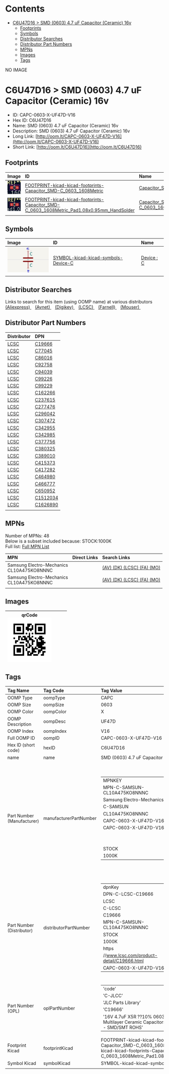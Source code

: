 



Contents
========

* [C6U47D16 > SMD (0603) 4.7 uF Capacitor (Ceramic) 16v](#c6u47d16--smd-0603-47-uf-capacitor-ceramic-16v)
	* [Footprints](#footprints)
	* [Symbols](#symbols)
	* [Distributor Searches](#distributor-searches)
	* [Distributor Part Numbers](#distributor-part-numbers)
	* [MPNs](#mpns)
	* [Images](#images)
	* [Tags](#tags)
  
NO IMAGE  
# C6U47D16 > SMD (0603) 4.7 uF Capacitor (Ceramic) 16v

- ID: CAPC-0603-X-UF47D-V16
- Hex ID: C6U47D16
- Name: SMD (0603) 4.7 uF Capacitor (Ceramic) 16v
- Description: SMD (0603) 4.7 uF Capacitor (Ceramic) 16v
- Long Link: [http://oom.lt/CAPC-0603-X-UF47D-V16](http://oom.lt/CAPC-0603-X-UF47D-V16)
- Short Link: [http://oom.lt/C6U47D16](http://oom.lt/C6U47D16)

## Footprints
  

|Image|ID|Name|
| :--- | :--- | :--- |
|[![](https://raw.githubusercontent.com/oomlout/oomlout_OOMP_eda_V2/main/FOOTPRINT/kicad/kicad-footprints/Capacitor_SMD/C_0603_1608Metric/image_140.png)](https://github.com/oomlout/oomlout_OOMP_eda_V2/tree/main/FOOTPRINT/kicad/kicad-footprints/Capacitor_SMD/C_0603_1608Metric/)|[FOOTPRINT-kicad-kicad-footprints-Capacitor_SMD-C_0603_1608Metric](https://github.com/oomlout/oomlout_OOMP_eda_V2/tree/main/FOOTPRINT/kicad/kicad-footprints/Capacitor_SMD/C_0603_1608Metric/)|[Capacitor_SMD : C_0603_1608Metric](https://github.com/oomlout/oomlout_OOMP_eda_V2/tree/main/FOOTPRINT/kicad/kicad-footprints/Capacitor_SMD/C_0603_1608Metric/)|
|[![](https://raw.githubusercontent.com/oomlout/oomlout_OOMP_eda_V2/main/FOOTPRINT/kicad/kicad-footprints/Capacitor_SMD/C_0603_1608Metric_Pad1.08x0.95mm_HandSolder/image_140.png)](https://github.com/oomlout/oomlout_OOMP_eda_V2/tree/main/FOOTPRINT/kicad/kicad-footprints/Capacitor_SMD/C_0603_1608Metric_Pad1.08x0.95mm_HandSolder/)|[FOOTPRINT-kicad-kicad-footprints-Capacitor_SMD-C_0603_1608Metric_Pad1.08x0.95mm_HandSolder](https://github.com/oomlout/oomlout_OOMP_eda_V2/tree/main/FOOTPRINT/kicad/kicad-footprints/Capacitor_SMD/C_0603_1608Metric_Pad1.08x0.95mm_HandSolder/)|[Capacitor_SMD : C_0603_1608Metric_Pad1.08x0.95mm_HandSolder](https://github.com/oomlout/oomlout_OOMP_eda_V2/tree/main/FOOTPRINT/kicad/kicad-footprints/Capacitor_SMD/C_0603_1608Metric_Pad1.08x0.95mm_HandSolder/)|
||||

## Symbols
  

|Image|ID|Name|
| :--- | :--- | :--- |
|[![](https://raw.githubusercontent.com/oomlout/oomlout_OOMP_eda_V2/main/SYMBOL/kicad/kicad-symbols/Device/C/image_140.png)](https://github.com/oomlout/oomlout_OOMP_eda_V2/tree/main/SYMBOL/kicad/kicad-symbols/Device/C/)|[SYMBOL-kicad-kicad-symbols-Device-C](https://github.com/oomlout/oomlout_OOMP_eda_V2/tree/main/SYMBOL/kicad/kicad-symbols/Device/C/)|[Device : C](https://github.com/oomlout/oomlout_OOMP_eda_V2/tree/main/SYMBOL/kicad/kicad-symbols/Device/C/)|
||||

## Distributor Searches
  
Links to search for this item (using OOMP name) at various distributors  
[(Aliexpress) ](https://www.aliexpress.com/wholesale?SearchText=1117SMD+0603+4.7+uF+Capacitor+Ceramic+16v)&nbsp;&nbsp;&nbsp;[(Avnet) ](https://www.avnet.com/shop/us/search/SMD+0603+4.7+uF+Capacitor+Ceramic+16v)&nbsp;&nbsp;&nbsp;[(Digikey) ](https://www.digikey.co.uk/en/products/result?s=SMD+0603+4.7+uF+Capacitor+Ceramic+16v)&nbsp;&nbsp;&nbsp;[(LCSC) ](https://www.lcsc.com/search?q=SMD+0603+4.7+uF+Capacitor+Ceramic+16v)&nbsp;&nbsp;&nbsp;[(Farnell) ](https://uk.farnell.com/search?st=SMD+0603+4.7+uF+Capacitor+Ceramic+16v)&nbsp;&nbsp;&nbsp;[(Mouser) ](https://www.mouser.com/c/?q=SMD+0603+4.7+uF+Capacitor+Ceramic+16v)&nbsp;&nbsp;&nbsp;
## Distributor Part Numbers
  

|Distributor|DPN|
| :--- | :--- |
|[LCSC](https://www.lcsc.com/product-detail/C19666.html)|[C19666](https://www.lcsc.com/product-detail/C19666.html)|
|[LCSC](https://www.lcsc.com/product-detail/C77045.html)|[C77045](https://www.lcsc.com/product-detail/C77045.html)|
|[LCSC](https://www.lcsc.com/product-detail/C86016.html)|[C86016](https://www.lcsc.com/product-detail/C86016.html)|
|[LCSC](https://www.lcsc.com/product-detail/C92758.html)|[C92758](https://www.lcsc.com/product-detail/C92758.html)|
|[LCSC](https://www.lcsc.com/product-detail/C94039.html)|[C94039](https://www.lcsc.com/product-detail/C94039.html)|
|[LCSC](https://www.lcsc.com/product-detail/C99226.html)|[C99226](https://www.lcsc.com/product-detail/C99226.html)|
|[LCSC](https://www.lcsc.com/product-detail/C99229.html)|[C99229](https://www.lcsc.com/product-detail/C99229.html)|
|[LCSC](https://www.lcsc.com/product-detail/C162266.html)|[C162266](https://www.lcsc.com/product-detail/C162266.html)|
|[LCSC](https://www.lcsc.com/product-detail/C237615.html)|[C237615](https://www.lcsc.com/product-detail/C237615.html)|
|[LCSC](https://www.lcsc.com/product-detail/C277476.html)|[C277476](https://www.lcsc.com/product-detail/C277476.html)|
|[LCSC](https://www.lcsc.com/product-detail/C296042.html)|[C296042](https://www.lcsc.com/product-detail/C296042.html)|
|[LCSC](https://www.lcsc.com/product-detail/C307472.html)|[C307472](https://www.lcsc.com/product-detail/C307472.html)|
|[LCSC](https://www.lcsc.com/product-detail/C342955.html)|[C342955](https://www.lcsc.com/product-detail/C342955.html)|
|[LCSC](https://www.lcsc.com/product-detail/C342985.html)|[C342985](https://www.lcsc.com/product-detail/C342985.html)|
|[LCSC](https://www.lcsc.com/product-detail/C377756.html)|[C377756](https://www.lcsc.com/product-detail/C377756.html)|
|[LCSC](https://www.lcsc.com/product-detail/C380325.html)|[C380325](https://www.lcsc.com/product-detail/C380325.html)|
|[LCSC](https://www.lcsc.com/product-detail/C389010.html)|[C389010](https://www.lcsc.com/product-detail/C389010.html)|
|[LCSC](https://www.lcsc.com/product-detail/C415373.html)|[C415373](https://www.lcsc.com/product-detail/C415373.html)|
|[LCSC](https://www.lcsc.com/product-detail/C417282.html)|[C417282](https://www.lcsc.com/product-detail/C417282.html)|
|[LCSC](https://www.lcsc.com/product-detail/C464980.html)|[C464980](https://www.lcsc.com/product-detail/C464980.html)|
|[LCSC](https://www.lcsc.com/product-detail/C466777.html)|[C466777](https://www.lcsc.com/product-detail/C466777.html)|
|[LCSC](https://www.lcsc.com/product-detail/C650952.html)|[C650952](https://www.lcsc.com/product-detail/C650952.html)|
|[LCSC](https://www.lcsc.com/product-detail/C1512034.html)|[C1512034](https://www.lcsc.com/product-detail/C1512034.html)|
|[LCSC](https://www.lcsc.com/product-detail/C1626890.html)|[C1626890](https://www.lcsc.com/product-detail/C1626890.html)|
|||

## MPNs
  
Number of MPNs: 48<br>Below is a subset included because: STOCK:1000K <br>Full list: [Full MPN List](MPNLIST.md)  

|MPN|Direct Links|Search Links|
| :--- | :--- | :--- |
|Samsung Electro-Mechanics<br>CL10A475KO8NNNC||[(AV) ](https://www.avnet.com/shop/us/search/CL10A475KO8NNNC)[(DK) ](https://www.digikey.co.uk/products/en?keywords=CL10A475KO8NNNC)[(LCSC) ](https://www.lcsc.com/search?q=CL10A475KO8NNNC)[(FA) ](https://uk.farnell.com/search?st=CL10A475KO8NNNC)[(MO) ](https://www.mouser.com/c/?q=CL10A475KO8NNNC)|
|Samsung Electro-Mechanics<br>CL10A475KO8NNNC||[(AV) ](https://www.avnet.com/shop/us/search/CL10A475KO8NNNC)[(DK) ](https://www.digikey.co.uk/products/en?keywords=CL10A475KO8NNNC)[(LCSC) ](https://www.lcsc.com/search?q=CL10A475KO8NNNC)[(FA) ](https://uk.farnell.com/search?st=CL10A475KO8NNNC)[(MO) ](https://www.mouser.com/c/?q=CL10A475KO8NNNC)|
||||

## Images
  

|qrCode<br>[![](https://raw.githubusercontent.com/oomlout/oomlout_OOMP_parts_V2/main/CAPC/0603/X/UF47D/V16/qrCode_140.png)](https://github.com/oomlout/oomlout_OOMP_parts_V2/tree/main/CAPC/0603/X/UF47D/V16/qrCode.png)||||
| :---: | :---: | :---: | :---: |

## Tags
  

|Tag Name|Tag Code|Tag Value|
| :--- | :--- | :--- |
|OOMP Type|oompType|CAPC|
|OOMP Size|oompSize|0603|
|OOMP Color|oompColor|X|
|OOMP Description|oompDesc|UF47D|
|OOMP Index|oompIndex|V16|
|Full OOMP ID|oompID|CAPC-0603-X-UF47D-V16|
|Hex ID (short code)|hexID|C6U47D16|
|name|name|SMD (0603) 4.7 uF Capacitor (Ceramic) 16v|
|Part Number (Manufacturer)|manufacturerPartNumber|<table><tr><td>MPNKEY</td></tr><tr><td> MPN-C-SAMSUN-CL10A475KO8NNNC</td><td> MANUFACTURER</td></tr><tr><td> Samsung Electro-Mechanics</td><td> MANUCODE</td></tr><tr><td> C-SAMSUN</td><td> MPN</td></tr><tr><td> CL10A475KO8NNNC</td><td> OOMPIDPARTIAL</td></tr><tr><td> CAPC-0603-X-UF47D-V16</td><td> OOMPID</td></tr><tr><td> CAPC-0603-X-UF47D-V16</td><td> LINK</td></tr><tr><td> </td><td> DESCRIPTION</td></tr><tr><td> </td><td> TAGS</td></tr><tr><td> STOCK</td></tr><tr><td>1000K</td></tr></table></td><td> <table><tr><td>MPNKEY</td></tr><tr><td> MPN-C-MURATA-GRM188R61C475KE11D</td><td> MANUFACTURER</td></tr><tr><td> Murata Electronics</td><td> MANUCODE</td></tr><tr><td> C-MURATA</td><td> MPN</td></tr><tr><td> GRM188R61C475KE11D</td><td> OOMPIDPARTIAL</td></tr><tr><td> CAPC-0603-X-UF47D-V16</td><td> OOMPID</td></tr><tr><td> CAPC-0603-X-UF47D-V16</td><td> LINK</td></tr><tr><td> </td><td> DESCRIPTION</td></tr><tr><td> </td><td> TAGS</td></tr><tr><td> STOCK</td></tr><tr><td>1K</td></tr></table></td><td> <table><tr><td>MPNKEY</td></tr><tr><td> MPN-C-MURATA-GRM188R61C475KAAJD</td><td> MANUFACTURER</td></tr><tr><td> Murata Electronics</td><td> MANUCODE</td></tr><tr><td> C-MURATA</td><td> MPN</td></tr><tr><td> GRM188R61C475KAAJD</td><td> OOMPIDPARTIAL</td></tr><tr><td> CAPC-0603-X-UF47D-V16</td><td> OOMPID</td></tr><tr><td> CAPC-0603-X-UF47D-V16</td><td> LINK</td></tr><tr><td> </td><td> DESCRIPTION</td></tr><tr><td> </td><td> TAGS</td></tr><tr><td> STOCK</td></tr><tr><td>1K</td></tr></table></td><td> <table><tr><td>MPNKEY</td></tr><tr><td> MPN-C-TAIYOY-EMK107ABJ475KA-T</td><td> MANUFACTURER</td></tr><tr><td> Taiyo Yuden</td><td> MANUCODE</td></tr><tr><td> C-TAIYOY</td><td> MPN</td></tr><tr><td> EMK107ABJ475KA-T</td><td> OOMPIDPARTIAL</td></tr><tr><td> CAPC-0603-X-UF47D-V16</td><td> OOMPID</td></tr><tr><td> CAPC-0603-X-UF47D-V16</td><td> LINK</td></tr><tr><td> </td><td> DESCRIPTION</td></tr><tr><td> </td><td> TAGS</td></tr><tr><td> STOCK</td></tr><tr><td>100K</td></tr></table></td><td> <table><tr><td>MPNKEY</td></tr><tr><td> MPN-C-FHGUAN-0603F475M160NT</td><td> MANUFACTURER</td></tr><tr><td> FH (Guangdong Fenghua Advanced Tech)</td><td> MANUCODE</td></tr><tr><td> C-FHGUAN</td><td> MPN</td></tr><tr><td> 0603F475M160NT</td><td> OOMPIDPARTIAL</td></tr><tr><td> CAPC-0603-X-UF47D-V16</td><td> OOMPID</td></tr><tr><td> CAPC-0603-X-UF47D-V16</td><td> LINK</td></tr><tr><td> </td><td> DESCRIPTION</td></tr><tr><td> </td><td> TAGS</td></tr><tr><td> </td></tr></table></td><td> <table><tr><td>MPNKEY</td></tr><tr><td> MPN-C-FHGUAN-0603B475K160NT</td><td> MANUFACTURER</td></tr><tr><td> FH (Guangdong Fenghua Advanced Tech)</td><td> MANUCODE</td></tr><tr><td> C-FHGUAN</td><td> MPN</td></tr><tr><td> 0603B475K160NT</td><td> OOMPIDPARTIAL</td></tr><tr><td> CAPC-0603-X-UF47D-V16</td><td> OOMPID</td></tr><tr><td> CAPC-0603-X-UF47D-V16</td><td> LINK</td></tr><tr><td> </td><td> DESCRIPTION</td></tr><tr><td> </td><td> TAGS</td></tr><tr><td> </td></tr></table></td><td> <table><tr><td>MPNKEY</td></tr><tr><td> MPN-C-FHGUAN-0603X475K160NT</td><td> MANUFACTURER</td></tr><tr><td> FH (Guangdong Fenghua Advanced Tech)</td><td> MANUCODE</td></tr><tr><td> C-FHGUAN</td><td> MPN</td></tr><tr><td> 0603X475K160NT</td><td> OOMPIDPARTIAL</td></tr><tr><td> CAPC-0603-X-UF47D-V16</td><td> OOMPID</td></tr><tr><td> CAPC-0603-X-UF47D-V16</td><td> LINK</td></tr><tr><td> </td><td> DESCRIPTION</td></tr><tr><td> </td><td> TAGS</td></tr><tr><td> STOCK</td></tr><tr><td>10K</td></tr></table></td><td> <table><tr><td>MPNKEY</td></tr><tr><td> MPN-C-MURATA-GRM188B31C475KAAJD</td><td> MANUFACTURER</td></tr><tr><td> Murata Electronics</td><td> MANUCODE</td></tr><tr><td> C-MURATA</td><td> MPN</td></tr><tr><td> GRM188B31C475KAAJD</td><td> OOMPIDPARTIAL</td></tr><tr><td> CAPC-0603-X-UF47D-V16</td><td> OOMPID</td></tr><tr><td> CAPC-0603-X-UF47D-V16</td><td> LINK</td></tr><tr><td> </td><td> DESCRIPTION</td></tr><tr><td> </td><td> TAGS</td></tr><tr><td> </td></tr></table></td><td> <table><tr><td>MPNKEY</td></tr><tr><td> MPN-C-MURATA-GRM188C71C475KE21D</td><td> MANUFACTURER</td></tr><tr><td> Murata Electronics</td><td> MANUCODE</td></tr><tr><td> C-MURATA</td><td> MPN</td></tr><tr><td> GRM188C71C475KE21D</td><td> OOMPIDPARTIAL</td></tr><tr><td> CAPC-0603-X-UF47D-V16</td><td> OOMPID</td></tr><tr><td> CAPC-0603-X-UF47D-V16</td><td> LINK</td></tr><tr><td> </td><td> DESCRIPTION</td></tr><tr><td> </td><td> TAGS</td></tr><tr><td> STOCK</td></tr><tr><td>1K</td></tr></table></td><td> <table><tr><td>MPNKEY</td></tr><tr><td> MPN-C-YAGEO-CC0603KRX5R7BB475</td><td> MANUFACTURER</td></tr><tr><td> YAGEO</td><td> MANUCODE</td></tr><tr><td> C-YAGEO</td><td> MPN</td></tr><tr><td> CC0603KRX5R7BB475</td><td> OOMPIDPARTIAL</td></tr><tr><td> CAPC-0603-X-UF47D-V16</td><td> OOMPID</td></tr><tr><td> CAPC-0603-X-UF47D-V16</td><td> LINK</td></tr><tr><td> </td><td> DESCRIPTION</td></tr><tr><td> </td><td> TAGS</td></tr><tr><td> STOCK</td></tr><tr><td>10K</td></tr></table></td><td> <table><tr><td>MPNKEY</td></tr><tr><td> MPN-C-WALSIN-0603X475K160CT</td><td> MANUFACTURER</td></tr><tr><td> Walsin Tech Corp</td><td> MANUCODE</td></tr><tr><td> C-WALSIN</td><td> MPN</td></tr><tr><td> 0603X475K160CT</td><td> OOMPIDPARTIAL</td></tr><tr><td> CAPC-0603-X-UF47D-V16</td><td> OOMPID</td></tr><tr><td> CAPC-0603-X-UF47D-V16</td><td> LINK</td></tr><tr><td> </td><td> DESCRIPTION</td></tr><tr><td> </td><td> TAGS</td></tr><tr><td> STOCK</td></tr><tr><td>1K</td></tr></table></td><td> <table><tr><td>MPNKEY</td></tr><tr><td> MPN-C-SAMSUN-CL10A475MO8NNNC</td><td> MANUFACTURER</td></tr><tr><td> Samsung Electro-Mechanics</td><td> MANUCODE</td></tr><tr><td> C-SAMSUN</td><td> MPN</td></tr><tr><td> CL10A475MO8NNNC</td><td> OOMPIDPARTIAL</td></tr><tr><td> CAPC-0603-X-UF47D-V16</td><td> OOMPID</td></tr><tr><td> CAPC-0603-X-UF47D-V16</td><td> LINK</td></tr><tr><td> </td><td> DESCRIPTION</td></tr><tr><td> </td><td> TAGS</td></tr><tr><td> </td></tr></table></td><td> <table><tr><td>MPNKEY</td></tr><tr><td> MPN-C-TDK-C1608X6S1C475KT000E</td><td> MANUFACTURER</td></tr><tr><td> TDK</td><td> MANUCODE</td></tr><tr><td> C-TDK</td><td> MPN</td></tr><tr><td> C1608X6S1C475KT000E</td><td> OOMPIDPARTIAL</td></tr><tr><td> CAPC-0603-X-UF47D-V16</td><td> OOMPID</td></tr><tr><td> CAPC-0603-X-UF47D-V16</td><td> LINK</td></tr><tr><td> </td><td> DESCRIPTION</td></tr><tr><td> </td><td> TAGS</td></tr><tr><td> STOCK</td></tr><tr><td>1K</td></tr></table></td><td> <table><tr><td>MPNKEY</td></tr><tr><td> MPN-C-TDK-C1608X5R1C475KTK00E</td><td> MANUFACTURER</td></tr><tr><td> TDK</td><td> MANUCODE</td></tr><tr><td> C-TDK</td><td> MPN</td></tr><tr><td> C1608X5R1C475KTK00E</td><td> OOMPIDPARTIAL</td></tr><tr><td> CAPC-0603-X-UF47D-V16</td><td> OOMPID</td></tr><tr><td> CAPC-0603-X-UF47D-V16</td><td> LINK</td></tr><tr><td> </td><td> DESCRIPTION</td></tr><tr><td> </td><td> TAGS</td></tr><tr><td> </td></tr></table></td><td> <table><tr><td>MPNKEY</td></tr><tr><td> MPN-C-SAMSUN-CL10A475KO8NQNC</td><td> MANUFACTURER</td></tr><tr><td> Samsung Electro-Mechanics</td><td> MANUCODE</td></tr><tr><td> C-SAMSUN</td><td> MPN</td></tr><tr><td> CL10A475KO8NQNC</td><td> OOMPIDPARTIAL</td></tr><tr><td> CAPC-0603-X-UF47D-V16</td><td> OOMPID</td></tr><tr><td> CAPC-0603-X-UF47D-V16</td><td> LINK</td></tr><tr><td> </td><td> DESCRIPTION</td></tr><tr><td> </td><td> TAGS</td></tr><tr><td> STOCK</td></tr><tr><td>1K</td></tr></table></td><td> <table><tr><td>MPNKEY</td></tr><tr><td> MPN-C-CCTC-TCC0603X5R475K160CT</td><td> MANUFACTURER</td></tr><tr><td> CCTC</td><td> MANUCODE</td></tr><tr><td> C-CCTC</td><td> MPN</td></tr><tr><td> TCC0603X5R475K160CT</td><td> OOMPIDPARTIAL</td></tr><tr><td> CAPC-0603-X-UF47D-V16</td><td> OOMPID</td></tr><tr><td> CAPC-0603-X-UF47D-V16</td><td> LINK</td></tr><tr><td> </td><td> DESCRIPTION</td></tr><tr><td> </td><td> TAGS</td></tr><tr><td> STOCK</td></tr><tr><td>10K</td></tr></table></td><td> <table><tr><td>MPNKEY</td></tr><tr><td> MPN-C-MURATA-GRM188Z71C475KE21D</td><td> MANUFACTURER</td></tr><tr><td> Murata Electronics</td><td> MANUCODE</td></tr><tr><td> C-MURATA</td><td> MPN</td></tr><tr><td> GRM188Z71C475KE21D</td><td> OOMPIDPARTIAL</td></tr><tr><td> CAPC-0603-X-UF47D-V16</td><td> OOMPID</td></tr><tr><td> CAPC-0603-X-UF47D-V16</td><td> LINK</td></tr><tr><td> </td><td> DESCRIPTION</td></tr><tr><td> </td><td> TAGS</td></tr><tr><td> STOCK</td></tr><tr><td>1K</td></tr></table></td><td> <table><tr><td>MPNKEY</td></tr><tr><td> MPN-C-MURATA-GRM188R61C475ME11D</td><td> MANUFACTURER</td></tr><tr><td> Murata Electronics</td><td> MANUCODE</td></tr><tr><td> C-MURATA</td><td> MPN</td></tr><tr><td> GRM188R61C475ME11D</td><td> OOMPIDPARTIAL</td></tr><tr><td> CAPC-0603-X-UF47D-V16</td><td> OOMPID</td></tr><tr><td> CAPC-0603-X-UF47D-V16</td><td> LINK</td></tr><tr><td> </td><td> DESCRIPTION</td></tr><tr><td> </td><td> TAGS</td></tr><tr><td> </td></tr></table></td><td> <table><tr><td>MPNKEY</td></tr><tr><td> MPN-C-FHGUAN-0603X475M160NT</td><td> MANUFACTURER</td></tr><tr><td> FH (Guangdong Fenghua Advanced Tech)</td><td> MANUCODE</td></tr><tr><td> C-FHGUAN</td><td> MPN</td></tr><tr><td> 0603X475M160NT</td><td> OOMPIDPARTIAL</td></tr><tr><td> CAPC-0603-X-UF47D-V16</td><td> OOMPID</td></tr><tr><td> CAPC-0603-X-UF47D-V16</td><td> LINK</td></tr><tr><td> </td><td> DESCRIPTION</td></tr><tr><td> </td><td> TAGS</td></tr><tr><td> STOCK</td></tr><tr><td>1K</td></tr></table></td><td> <table><tr><td>MPNKEY</td></tr><tr><td> MPN-C-MURATA-GRM188C81C475KE11D</td><td> MANUFACTURER</td></tr><tr><td> Murata Electronics</td><td> MANUCODE</td></tr><tr><td> C-MURATA</td><td> MPN</td></tr><tr><td> GRM188C81C475KE11D</td><td> OOMPIDPARTIAL</td></tr><tr><td> CAPC-0603-X-UF47D-V16</td><td> OOMPID</td></tr><tr><td> CAPC-0603-X-UF47D-V16</td><td> LINK</td></tr><tr><td> </td><td> DESCRIPTION</td></tr><tr><td> </td><td> TAGS</td></tr><tr><td> STOCK</td></tr><tr><td>1K</td></tr></table></td><td> <table><tr><td>MPNKEY</td></tr><tr><td> MPN-C-SANYEA-C0603X5R475K160NT</td><td> MANUFACTURER</td></tr><tr><td> SANYEAR</td><td> MANUCODE</td></tr><tr><td> C-SANYEA</td><td> MPN</td></tr><tr><td> C0603X5R475K160NT</td><td> OOMPIDPARTIAL</td></tr><tr><td> CAPC-0603-X-UF47D-V16</td><td> OOMPID</td></tr><tr><td> CAPC-0603-X-UF47D-V16</td><td> LINK</td></tr><tr><td> </td><td> DESCRIPTION</td></tr><tr><td> </td><td> TAGS</td></tr><tr><td> </td></tr></table></td><td> <table><tr><td>MPNKEY</td></tr><tr><td> MPN-C-TAIYOY-EMK107BBJ475KAHT</td><td> MANUFACTURER</td></tr><tr><td> Taiyo Yuden</td><td> MANUCODE</td></tr><tr><td> C-TAIYOY</td><td> MPN</td></tr><tr><td> EMK107BBJ475KAHT</td><td> OOMPIDPARTIAL</td></tr><tr><td> CAPC-0603-X-UF47D-V16</td><td> OOMPID</td></tr><tr><td> CAPC-0603-X-UF47D-V16</td><td> LINK</td></tr><tr><td> </td><td> DESCRIPTION</td></tr><tr><td> </td><td> TAGS</td></tr><tr><td> </td></tr></table></td><td> <table><tr><td>MPNKEY</td></tr><tr><td> MPN-C-KYOCER-0603YD475KAT2A</td><td> MANUFACTURER</td></tr><tr><td> Kyocera AVX</td><td> MANUCODE</td></tr><tr><td> C-KYOCER</td><td> MPN</td></tr><tr><td> 0603YD475KAT2A</td><td> OOMPIDPARTIAL</td></tr><tr><td> CAPC-0603-X-UF47D-V16</td><td> OOMPID</td></tr><tr><td> CAPC-0603-X-UF47D-V16</td><td> LINK</td></tr><tr><td> </td><td> DESCRIPTION</td></tr><tr><td> </td><td> TAGS</td></tr><tr><td> </td></tr></table></td><td> <table><tr><td>MPNKEY</td></tr><tr><td> MPN-C-MURATA-GRM188R61C475KAAJJ</td><td> MANUFACTURER</td></tr><tr><td> Murata Electronics</td><td> MANUCODE</td></tr><tr><td> C-MURATA</td><td> MPN</td></tr><tr><td> GRM188R61C475KAAJJ</td><td> OOMPIDPARTIAL</td></tr><tr><td> CAPC-0603-X-UF47D-V16</td><td> OOMPID</td></tr><tr><td> CAPC-0603-X-UF47D-V16</td><td> LINK</td></tr><tr><td> </td><td> DESCRIPTION</td></tr><tr><td> </td><td> TAGS</td></tr><tr><td> </td></tr></table></td><td> <table><tr><td>MPNKEY</td></tr><tr><td> MPN-C-SAMSUN-CL10A475KO8NNNC</td><td> MANUFACTURER</td></tr><tr><td> Samsung Electro-Mechanics</td><td> MANUCODE</td></tr><tr><td> C-SAMSUN</td><td> MPN</td></tr><tr><td> CL10A475KO8NNNC</td><td> OOMPIDPARTIAL</td></tr><tr><td> CAPC-0603-X-UF47D-V16</td><td> OOMPID</td></tr><tr><td> CAPC-0603-X-UF47D-V16</td><td> LINK</td></tr><tr><td> </td><td> DESCRIPTION</td></tr><tr><td> </td><td> TAGS</td></tr><tr><td> STOCK</td></tr><tr><td>1000K</td></tr></table></td><td> <table><tr><td>MPNKEY</td></tr><tr><td> MPN-C-MURATA-GRM188R61C475KE11D</td><td> MANUFACTURER</td></tr><tr><td> Murata Electronics</td><td> MANUCODE</td></tr><tr><td> C-MURATA</td><td> MPN</td></tr><tr><td> GRM188R61C475KE11D</td><td> OOMPIDPARTIAL</td></tr><tr><td> CAPC-0603-X-UF47D-V16</td><td> OOMPID</td></tr><tr><td> CAPC-0603-X-UF47D-V16</td><td> LINK</td></tr><tr><td> </td><td> DESCRIPTION</td></tr><tr><td> </td><td> TAGS</td></tr><tr><td> STOCK</td></tr><tr><td>1K</td></tr></table></td><td> <table><tr><td>MPNKEY</td></tr><tr><td> MPN-C-MURATA-GRM188R61C475KAAJD</td><td> MANUFACTURER</td></tr><tr><td> Murata Electronics</td><td> MANUCODE</td></tr><tr><td> C-MURATA</td><td> MPN</td></tr><tr><td> GRM188R61C475KAAJD</td><td> OOMPIDPARTIAL</td></tr><tr><td> CAPC-0603-X-UF47D-V16</td><td> OOMPID</td></tr><tr><td> CAPC-0603-X-UF47D-V16</td><td> LINK</td></tr><tr><td> </td><td> DESCRIPTION</td></tr><tr><td> </td><td> TAGS</td></tr><tr><td> STOCK</td></tr><tr><td>1K</td></tr></table></td><td> <table><tr><td>MPNKEY</td></tr><tr><td> MPN-C-TAIYOY-EMK107ABJ475KA-T</td><td> MANUFACTURER</td></tr><tr><td> Taiyo Yuden</td><td> MANUCODE</td></tr><tr><td> C-TAIYOY</td><td> MPN</td></tr><tr><td> EMK107ABJ475KA-T</td><td> OOMPIDPARTIAL</td></tr><tr><td> CAPC-0603-X-UF47D-V16</td><td> OOMPID</td></tr><tr><td> CAPC-0603-X-UF47D-V16</td><td> LINK</td></tr><tr><td> </td><td> DESCRIPTION</td></tr><tr><td> </td><td> TAGS</td></tr><tr><td> STOCK</td></tr><tr><td>100K</td></tr></table></td><td> <table><tr><td>MPNKEY</td></tr><tr><td> MPN-C-FHGUAN-0603F475M160NT</td><td> MANUFACTURER</td></tr><tr><td> FH (Guangdong Fenghua Advanced Tech)</td><td> MANUCODE</td></tr><tr><td> C-FHGUAN</td><td> MPN</td></tr><tr><td> 0603F475M160NT</td><td> OOMPIDPARTIAL</td></tr><tr><td> CAPC-0603-X-UF47D-V16</td><td> OOMPID</td></tr><tr><td> CAPC-0603-X-UF47D-V16</td><td> LINK</td></tr><tr><td> </td><td> DESCRIPTION</td></tr><tr><td> </td><td> TAGS</td></tr><tr><td> </td></tr></table></td><td> <table><tr><td>MPNKEY</td></tr><tr><td> MPN-C-FHGUAN-0603B475K160NT</td><td> MANUFACTURER</td></tr><tr><td> FH (Guangdong Fenghua Advanced Tech)</td><td> MANUCODE</td></tr><tr><td> C-FHGUAN</td><td> MPN</td></tr><tr><td> 0603B475K160NT</td><td> OOMPIDPARTIAL</td></tr><tr><td> CAPC-0603-X-UF47D-V16</td><td> OOMPID</td></tr><tr><td> CAPC-0603-X-UF47D-V16</td><td> LINK</td></tr><tr><td> </td><td> DESCRIPTION</td></tr><tr><td> </td><td> TAGS</td></tr><tr><td> </td></tr></table></td><td> <table><tr><td>MPNKEY</td></tr><tr><td> MPN-C-FHGUAN-0603X475K160NT</td><td> MANUFACTURER</td></tr><tr><td> FH (Guangdong Fenghua Advanced Tech)</td><td> MANUCODE</td></tr><tr><td> C-FHGUAN</td><td> MPN</td></tr><tr><td> 0603X475K160NT</td><td> OOMPIDPARTIAL</td></tr><tr><td> CAPC-0603-X-UF47D-V16</td><td> OOMPID</td></tr><tr><td> CAPC-0603-X-UF47D-V16</td><td> LINK</td></tr><tr><td> </td><td> DESCRIPTION</td></tr><tr><td> </td><td> TAGS</td></tr><tr><td> STOCK</td></tr><tr><td>10K</td></tr></table></td><td> <table><tr><td>MPNKEY</td></tr><tr><td> MPN-C-MURATA-GRM188B31C475KAAJD</td><td> MANUFACTURER</td></tr><tr><td> Murata Electronics</td><td> MANUCODE</td></tr><tr><td> C-MURATA</td><td> MPN</td></tr><tr><td> GRM188B31C475KAAJD</td><td> OOMPIDPARTIAL</td></tr><tr><td> CAPC-0603-X-UF47D-V16</td><td> OOMPID</td></tr><tr><td> CAPC-0603-X-UF47D-V16</td><td> LINK</td></tr><tr><td> </td><td> DESCRIPTION</td></tr><tr><td> </td><td> TAGS</td></tr><tr><td> </td></tr></table></td><td> <table><tr><td>MPNKEY</td></tr><tr><td> MPN-C-MURATA-GRM188C71C475KE21D</td><td> MANUFACTURER</td></tr><tr><td> Murata Electronics</td><td> MANUCODE</td></tr><tr><td> C-MURATA</td><td> MPN</td></tr><tr><td> GRM188C71C475KE21D</td><td> OOMPIDPARTIAL</td></tr><tr><td> CAPC-0603-X-UF47D-V16</td><td> OOMPID</td></tr><tr><td> CAPC-0603-X-UF47D-V16</td><td> LINK</td></tr><tr><td> </td><td> DESCRIPTION</td></tr><tr><td> </td><td> TAGS</td></tr><tr><td> STOCK</td></tr><tr><td>1K</td></tr></table></td><td> <table><tr><td>MPNKEY</td></tr><tr><td> MPN-C-YAGEO-CC0603KRX5R7BB475</td><td> MANUFACTURER</td></tr><tr><td> YAGEO</td><td> MANUCODE</td></tr><tr><td> C-YAGEO</td><td> MPN</td></tr><tr><td> CC0603KRX5R7BB475</td><td> OOMPIDPARTIAL</td></tr><tr><td> CAPC-0603-X-UF47D-V16</td><td> OOMPID</td></tr><tr><td> CAPC-0603-X-UF47D-V16</td><td> LINK</td></tr><tr><td> </td><td> DESCRIPTION</td></tr><tr><td> </td><td> TAGS</td></tr><tr><td> STOCK</td></tr><tr><td>10K</td></tr></table></td><td> <table><tr><td>MPNKEY</td></tr><tr><td> MPN-C-WALSIN-0603X475K160CT</td><td> MANUFACTURER</td></tr><tr><td> Walsin Tech Corp</td><td> MANUCODE</td></tr><tr><td> C-WALSIN</td><td> MPN</td></tr><tr><td> 0603X475K160CT</td><td> OOMPIDPARTIAL</td></tr><tr><td> CAPC-0603-X-UF47D-V16</td><td> OOMPID</td></tr><tr><td> CAPC-0603-X-UF47D-V16</td><td> LINK</td></tr><tr><td> </td><td> DESCRIPTION</td></tr><tr><td> </td><td> TAGS</td></tr><tr><td> STOCK</td></tr><tr><td>1K</td></tr></table></td><td> <table><tr><td>MPNKEY</td></tr><tr><td> MPN-C-SAMSUN-CL10A475MO8NNNC</td><td> MANUFACTURER</td></tr><tr><td> Samsung Electro-Mechanics</td><td> MANUCODE</td></tr><tr><td> C-SAMSUN</td><td> MPN</td></tr><tr><td> CL10A475MO8NNNC</td><td> OOMPIDPARTIAL</td></tr><tr><td> CAPC-0603-X-UF47D-V16</td><td> OOMPID</td></tr><tr><td> CAPC-0603-X-UF47D-V16</td><td> LINK</td></tr><tr><td> </td><td> DESCRIPTION</td></tr><tr><td> </td><td> TAGS</td></tr><tr><td> </td></tr></table></td><td> <table><tr><td>MPNKEY</td></tr><tr><td> MPN-C-TDK-C1608X6S1C475KT000E</td><td> MANUFACTURER</td></tr><tr><td> TDK</td><td> MANUCODE</td></tr><tr><td> C-TDK</td><td> MPN</td></tr><tr><td> C1608X6S1C475KT000E</td><td> OOMPIDPARTIAL</td></tr><tr><td> CAPC-0603-X-UF47D-V16</td><td> OOMPID</td></tr><tr><td> CAPC-0603-X-UF47D-V16</td><td> LINK</td></tr><tr><td> </td><td> DESCRIPTION</td></tr><tr><td> </td><td> TAGS</td></tr><tr><td> STOCK</td></tr><tr><td>1K</td></tr></table></td><td> <table><tr><td>MPNKEY</td></tr><tr><td> MPN-C-TDK-C1608X5R1C475KTK00E</td><td> MANUFACTURER</td></tr><tr><td> TDK</td><td> MANUCODE</td></tr><tr><td> C-TDK</td><td> MPN</td></tr><tr><td> C1608X5R1C475KTK00E</td><td> OOMPIDPARTIAL</td></tr><tr><td> CAPC-0603-X-UF47D-V16</td><td> OOMPID</td></tr><tr><td> CAPC-0603-X-UF47D-V16</td><td> LINK</td></tr><tr><td> </td><td> DESCRIPTION</td></tr><tr><td> </td><td> TAGS</td></tr><tr><td> </td></tr></table></td><td> <table><tr><td>MPNKEY</td></tr><tr><td> MPN-C-SAMSUN-CL10A475KO8NQNC</td><td> MANUFACTURER</td></tr><tr><td> Samsung Electro-Mechanics</td><td> MANUCODE</td></tr><tr><td> C-SAMSUN</td><td> MPN</td></tr><tr><td> CL10A475KO8NQNC</td><td> OOMPIDPARTIAL</td></tr><tr><td> CAPC-0603-X-UF47D-V16</td><td> OOMPID</td></tr><tr><td> CAPC-0603-X-UF47D-V16</td><td> LINK</td></tr><tr><td> </td><td> DESCRIPTION</td></tr><tr><td> </td><td> TAGS</td></tr><tr><td> STOCK</td></tr><tr><td>1K</td></tr></table></td><td> <table><tr><td>MPNKEY</td></tr><tr><td> MPN-C-CCTC-TCC0603X5R475K160CT</td><td> MANUFACTURER</td></tr><tr><td> CCTC</td><td> MANUCODE</td></tr><tr><td> C-CCTC</td><td> MPN</td></tr><tr><td> TCC0603X5R475K160CT</td><td> OOMPIDPARTIAL</td></tr><tr><td> CAPC-0603-X-UF47D-V16</td><td> OOMPID</td></tr><tr><td> CAPC-0603-X-UF47D-V16</td><td> LINK</td></tr><tr><td> </td><td> DESCRIPTION</td></tr><tr><td> </td><td> TAGS</td></tr><tr><td> STOCK</td></tr><tr><td>10K</td></tr></table></td><td> <table><tr><td>MPNKEY</td></tr><tr><td> MPN-C-MURATA-GRM188Z71C475KE21D</td><td> MANUFACTURER</td></tr><tr><td> Murata Electronics</td><td> MANUCODE</td></tr><tr><td> C-MURATA</td><td> MPN</td></tr><tr><td> GRM188Z71C475KE21D</td><td> OOMPIDPARTIAL</td></tr><tr><td> CAPC-0603-X-UF47D-V16</td><td> OOMPID</td></tr><tr><td> CAPC-0603-X-UF47D-V16</td><td> LINK</td></tr><tr><td> </td><td> DESCRIPTION</td></tr><tr><td> </td><td> TAGS</td></tr><tr><td> STOCK</td></tr><tr><td>1K</td></tr></table></td><td> <table><tr><td>MPNKEY</td></tr><tr><td> MPN-C-MURATA-GRM188R61C475ME11D</td><td> MANUFACTURER</td></tr><tr><td> Murata Electronics</td><td> MANUCODE</td></tr><tr><td> C-MURATA</td><td> MPN</td></tr><tr><td> GRM188R61C475ME11D</td><td> OOMPIDPARTIAL</td></tr><tr><td> CAPC-0603-X-UF47D-V16</td><td> OOMPID</td></tr><tr><td> CAPC-0603-X-UF47D-V16</td><td> LINK</td></tr><tr><td> </td><td> DESCRIPTION</td></tr><tr><td> </td><td> TAGS</td></tr><tr><td> </td></tr></table></td><td> <table><tr><td>MPNKEY</td></tr><tr><td> MPN-C-FHGUAN-0603X475M160NT</td><td> MANUFACTURER</td></tr><tr><td> FH (Guangdong Fenghua Advanced Tech)</td><td> MANUCODE</td></tr><tr><td> C-FHGUAN</td><td> MPN</td></tr><tr><td> 0603X475M160NT</td><td> OOMPIDPARTIAL</td></tr><tr><td> CAPC-0603-X-UF47D-V16</td><td> OOMPID</td></tr><tr><td> CAPC-0603-X-UF47D-V16</td><td> LINK</td></tr><tr><td> </td><td> DESCRIPTION</td></tr><tr><td> </td><td> TAGS</td></tr><tr><td> STOCK</td></tr><tr><td>1K</td></tr></table></td><td> <table><tr><td>MPNKEY</td></tr><tr><td> MPN-C-MURATA-GRM188C81C475KE11D</td><td> MANUFACTURER</td></tr><tr><td> Murata Electronics</td><td> MANUCODE</td></tr><tr><td> C-MURATA</td><td> MPN</td></tr><tr><td> GRM188C81C475KE11D</td><td> OOMPIDPARTIAL</td></tr><tr><td> CAPC-0603-X-UF47D-V16</td><td> OOMPID</td></tr><tr><td> CAPC-0603-X-UF47D-V16</td><td> LINK</td></tr><tr><td> </td><td> DESCRIPTION</td></tr><tr><td> </td><td> TAGS</td></tr><tr><td> STOCK</td></tr><tr><td>1K</td></tr></table></td><td> <table><tr><td>MPNKEY</td></tr><tr><td> MPN-C-SANYEA-C0603X5R475K160NT</td><td> MANUFACTURER</td></tr><tr><td> SANYEAR</td><td> MANUCODE</td></tr><tr><td> C-SANYEA</td><td> MPN</td></tr><tr><td> C0603X5R475K160NT</td><td> OOMPIDPARTIAL</td></tr><tr><td> CAPC-0603-X-UF47D-V16</td><td> OOMPID</td></tr><tr><td> CAPC-0603-X-UF47D-V16</td><td> LINK</td></tr><tr><td> </td><td> DESCRIPTION</td></tr><tr><td> </td><td> TAGS</td></tr><tr><td> </td></tr></table></td><td> <table><tr><td>MPNKEY</td></tr><tr><td> MPN-C-TAIYOY-EMK107BBJ475KAHT</td><td> MANUFACTURER</td></tr><tr><td> Taiyo Yuden</td><td> MANUCODE</td></tr><tr><td> C-TAIYOY</td><td> MPN</td></tr><tr><td> EMK107BBJ475KAHT</td><td> OOMPIDPARTIAL</td></tr><tr><td> CAPC-0603-X-UF47D-V16</td><td> OOMPID</td></tr><tr><td> CAPC-0603-X-UF47D-V16</td><td> LINK</td></tr><tr><td> </td><td> DESCRIPTION</td></tr><tr><td> </td><td> TAGS</td></tr><tr><td> </td></tr></table></td><td> <table><tr><td>MPNKEY</td></tr><tr><td> MPN-C-KYOCER-0603YD475KAT2A</td><td> MANUFACTURER</td></tr><tr><td> Kyocera AVX</td><td> MANUCODE</td></tr><tr><td> C-KYOCER</td><td> MPN</td></tr><tr><td> 0603YD475KAT2A</td><td> OOMPIDPARTIAL</td></tr><tr><td> CAPC-0603-X-UF47D-V16</td><td> OOMPID</td></tr><tr><td> CAPC-0603-X-UF47D-V16</td><td> LINK</td></tr><tr><td> </td><td> DESCRIPTION</td></tr><tr><td> </td><td> TAGS</td></tr><tr><td> </td></tr></table></td><td> <table><tr><td>MPNKEY</td></tr><tr><td> MPN-C-MURATA-GRM188R61C475KAAJJ</td><td> MANUFACTURER</td></tr><tr><td> Murata Electronics</td><td> MANUCODE</td></tr><tr><td> C-MURATA</td><td> MPN</td></tr><tr><td> GRM188R61C475KAAJJ</td><td> OOMPIDPARTIAL</td></tr><tr><td> CAPC-0603-X-UF47D-V16</td><td> OOMPID</td></tr><tr><td> CAPC-0603-X-UF47D-V16</td><td> LINK</td></tr><tr><td> </td><td> DESCRIPTION</td></tr><tr><td> </td><td> TAGS</td></tr><tr><td> </td></tr></table>|
|Part Number (Distributor)|distributorPartNumber|<table><tr><td>dpnKey</td></tr><tr><td> DPN-C-LCSC-C19666</td><td> DISTRIBUTOR</td></tr><tr><td> LCSC</td><td> DISTRCODE</td></tr><tr><td> C-LCSC</td><td> DPN</td></tr><tr><td> C19666</td><td> MPN</td></tr><tr><td> MPN-C-SAMSUN-CL10A475KO8NNNC</td><td> TAGS</td></tr><tr><td> STOCK</td></tr><tr><td>1000K</td><td> LINK</td></tr><tr><td> https</td></tr><tr><td>//www.lcsc.com/product-detail/C19666.html</td><td> OOMPID</td></tr><tr><td> CAPC-0603-X-UF47D-V16</td></tr></table></td><td> <table><tr><td>dpnKey</td></tr><tr><td> DPN-C-LCSC-C77045</td><td> DISTRIBUTOR</td></tr><tr><td> LCSC</td><td> DISTRCODE</td></tr><tr><td> C-LCSC</td><td> DPN</td></tr><tr><td> C77045</td><td> MPN</td></tr><tr><td> MPN-C-MURATA-GRM188R61C475KE11D</td><td> TAGS</td></tr><tr><td> STOCK</td></tr><tr><td>1K</td><td> LINK</td></tr><tr><td> https</td></tr><tr><td>//www.lcsc.com/product-detail/C77045.html</td><td> OOMPID</td></tr><tr><td> CAPC-0603-X-UF47D-V16</td></tr></table></td><td> <table><tr><td>dpnKey</td></tr><tr><td> DPN-C-LCSC-C86016</td><td> DISTRIBUTOR</td></tr><tr><td> LCSC</td><td> DISTRCODE</td></tr><tr><td> C-LCSC</td><td> DPN</td></tr><tr><td> C86016</td><td> MPN</td></tr><tr><td> MPN-C-MURATA-GRM188R61C475KAAJD</td><td> TAGS</td></tr><tr><td> STOCK</td></tr><tr><td>1K</td><td> LINK</td></tr><tr><td> https</td></tr><tr><td>//www.lcsc.com/product-detail/C86016.html</td><td> OOMPID</td></tr><tr><td> CAPC-0603-X-UF47D-V16</td></tr></table></td><td> <table><tr><td>dpnKey</td></tr><tr><td> DPN-C-LCSC-C92758</td><td> DISTRIBUTOR</td></tr><tr><td> LCSC</td><td> DISTRCODE</td></tr><tr><td> C-LCSC</td><td> DPN</td></tr><tr><td> C92758</td><td> MPN</td></tr><tr><td> MPN-C-TAIYOY-EMK107ABJ475KA-T</td><td> TAGS</td></tr><tr><td> STOCK</td></tr><tr><td>100K</td><td> LINK</td></tr><tr><td> https</td></tr><tr><td>//www.lcsc.com/product-detail/C92758.html</td><td> OOMPID</td></tr><tr><td> CAPC-0603-X-UF47D-V16</td></tr></table></td><td> <table><tr><td>dpnKey</td></tr><tr><td> DPN-C-LCSC-C94039</td><td> DISTRIBUTOR</td></tr><tr><td> LCSC</td><td> DISTRCODE</td></tr><tr><td> C-LCSC</td><td> DPN</td></tr><tr><td> C94039</td><td> MPN</td></tr><tr><td> MPN-C-FHGUAN-0603F475M160NT</td><td> TAGS</td></tr><tr><td> </td><td> LINK</td></tr><tr><td> https</td></tr><tr><td>//www.lcsc.com/product-detail/C94039.html</td><td> OOMPID</td></tr><tr><td> CAPC-0603-X-UF47D-V16</td></tr></table></td><td> <table><tr><td>dpnKey</td></tr><tr><td> DPN-C-LCSC-C99226</td><td> DISTRIBUTOR</td></tr><tr><td> LCSC</td><td> DISTRCODE</td></tr><tr><td> C-LCSC</td><td> DPN</td></tr><tr><td> C99226</td><td> MPN</td></tr><tr><td> MPN-C-FHGUAN-0603B475K160NT</td><td> TAGS</td></tr><tr><td> </td><td> LINK</td></tr><tr><td> https</td></tr><tr><td>//www.lcsc.com/product-detail/C99226.html</td><td> OOMPID</td></tr><tr><td> CAPC-0603-X-UF47D-V16</td></tr></table></td><td> <table><tr><td>dpnKey</td></tr><tr><td> DPN-C-LCSC-C99229</td><td> DISTRIBUTOR</td></tr><tr><td> LCSC</td><td> DISTRCODE</td></tr><tr><td> C-LCSC</td><td> DPN</td></tr><tr><td> C99229</td><td> MPN</td></tr><tr><td> MPN-C-FHGUAN-0603X475K160NT</td><td> TAGS</td></tr><tr><td> STOCK</td></tr><tr><td>10K</td><td> LINK</td></tr><tr><td> https</td></tr><tr><td>//www.lcsc.com/product-detail/C99229.html</td><td> OOMPID</td></tr><tr><td> CAPC-0603-X-UF47D-V16</td></tr></table></td><td> <table><tr><td>dpnKey</td></tr><tr><td> DPN-C-LCSC-C162266</td><td> DISTRIBUTOR</td></tr><tr><td> LCSC</td><td> DISTRCODE</td></tr><tr><td> C-LCSC</td><td> DPN</td></tr><tr><td> C162266</td><td> MPN</td></tr><tr><td> MPN-C-MURATA-GRM188B31C475KAAJD</td><td> TAGS</td></tr><tr><td> </td><td> LINK</td></tr><tr><td> https</td></tr><tr><td>//www.lcsc.com/product-detail/C162266.html</td><td> OOMPID</td></tr><tr><td> CAPC-0603-X-UF47D-V16</td></tr></table></td><td> <table><tr><td>dpnKey</td></tr><tr><td> DPN-C-LCSC-C237615</td><td> DISTRIBUTOR</td></tr><tr><td> LCSC</td><td> DISTRCODE</td></tr><tr><td> C-LCSC</td><td> DPN</td></tr><tr><td> C237615</td><td> MPN</td></tr><tr><td> MPN-C-MURATA-GRM188C71C475KE21D</td><td> TAGS</td></tr><tr><td> STOCK</td></tr><tr><td>1K</td><td> LINK</td></tr><tr><td> https</td></tr><tr><td>//www.lcsc.com/product-detail/C237615.html</td><td> OOMPID</td></tr><tr><td> CAPC-0603-X-UF47D-V16</td></tr></table></td><td> <table><tr><td>dpnKey</td></tr><tr><td> DPN-C-LCSC-C277476</td><td> DISTRIBUTOR</td></tr><tr><td> LCSC</td><td> DISTRCODE</td></tr><tr><td> C-LCSC</td><td> DPN</td></tr><tr><td> C277476</td><td> MPN</td></tr><tr><td> MPN-C-YAGEO-CC0603KRX5R7BB475</td><td> TAGS</td></tr><tr><td> STOCK</td></tr><tr><td>10K</td><td> LINK</td></tr><tr><td> https</td></tr><tr><td>//www.lcsc.com/product-detail/C277476.html</td><td> OOMPID</td></tr><tr><td> CAPC-0603-X-UF47D-V16</td></tr></table></td><td> <table><tr><td>dpnKey</td></tr><tr><td> DPN-C-LCSC-C296042</td><td> DISTRIBUTOR</td></tr><tr><td> LCSC</td><td> DISTRCODE</td></tr><tr><td> C-LCSC</td><td> DPN</td></tr><tr><td> C296042</td><td> MPN</td></tr><tr><td> MPN-C-WALSIN-0603X475K160CT</td><td> TAGS</td></tr><tr><td> STOCK</td></tr><tr><td>1K</td><td> LINK</td></tr><tr><td> https</td></tr><tr><td>//www.lcsc.com/product-detail/C296042.html</td><td> OOMPID</td></tr><tr><td> CAPC-0603-X-UF47D-V16</td></tr></table></td><td> <table><tr><td>dpnKey</td></tr><tr><td> DPN-C-LCSC-C307472</td><td> DISTRIBUTOR</td></tr><tr><td> LCSC</td><td> DISTRCODE</td></tr><tr><td> C-LCSC</td><td> DPN</td></tr><tr><td> C307472</td><td> MPN</td></tr><tr><td> MPN-C-SAMSUN-CL10A475MO8NNNC</td><td> TAGS</td></tr><tr><td> </td><td> LINK</td></tr><tr><td> https</td></tr><tr><td>//www.lcsc.com/product-detail/C307472.html</td><td> OOMPID</td></tr><tr><td> CAPC-0603-X-UF47D-V16</td></tr></table></td><td> <table><tr><td>dpnKey</td></tr><tr><td> DPN-C-LCSC-C342955</td><td> DISTRIBUTOR</td></tr><tr><td> LCSC</td><td> DISTRCODE</td></tr><tr><td> C-LCSC</td><td> DPN</td></tr><tr><td> C342955</td><td> MPN</td></tr><tr><td> MPN-C-TDK-C1608X6S1C475KT000E</td><td> TAGS</td></tr><tr><td> STOCK</td></tr><tr><td>1K</td><td> LINK</td></tr><tr><td> https</td></tr><tr><td>//www.lcsc.com/product-detail/C342955.html</td><td> OOMPID</td></tr><tr><td> CAPC-0603-X-UF47D-V16</td></tr></table></td><td> <table><tr><td>dpnKey</td></tr><tr><td> DPN-C-LCSC-C342985</td><td> DISTRIBUTOR</td></tr><tr><td> LCSC</td><td> DISTRCODE</td></tr><tr><td> C-LCSC</td><td> DPN</td></tr><tr><td> C342985</td><td> MPN</td></tr><tr><td> MPN-C-TDK-C1608X5R1C475KTK00E</td><td> TAGS</td></tr><tr><td> </td><td> LINK</td></tr><tr><td> https</td></tr><tr><td>//www.lcsc.com/product-detail/C342985.html</td><td> OOMPID</td></tr><tr><td> CAPC-0603-X-UF47D-V16</td></tr></table></td><td> <table><tr><td>dpnKey</td></tr><tr><td> DPN-C-LCSC-C377756</td><td> DISTRIBUTOR</td></tr><tr><td> LCSC</td><td> DISTRCODE</td></tr><tr><td> C-LCSC</td><td> DPN</td></tr><tr><td> C377756</td><td> MPN</td></tr><tr><td> MPN-C-SAMSUN-CL10A475KO8NQNC</td><td> TAGS</td></tr><tr><td> STOCK</td></tr><tr><td>1K</td><td> LINK</td></tr><tr><td> https</td></tr><tr><td>//www.lcsc.com/product-detail/C377756.html</td><td> OOMPID</td></tr><tr><td> CAPC-0603-X-UF47D-V16</td></tr></table></td><td> <table><tr><td>dpnKey</td></tr><tr><td> DPN-C-LCSC-C380325</td><td> DISTRIBUTOR</td></tr><tr><td> LCSC</td><td> DISTRCODE</td></tr><tr><td> C-LCSC</td><td> DPN</td></tr><tr><td> C380325</td><td> MPN</td></tr><tr><td> MPN-C-CCTC-TCC0603X5R475K160CT</td><td> TAGS</td></tr><tr><td> STOCK</td></tr><tr><td>10K</td><td> LINK</td></tr><tr><td> https</td></tr><tr><td>//www.lcsc.com/product-detail/C380325.html</td><td> OOMPID</td></tr><tr><td> CAPC-0603-X-UF47D-V16</td></tr></table></td><td> <table><tr><td>dpnKey</td></tr><tr><td> DPN-C-LCSC-C389010</td><td> DISTRIBUTOR</td></tr><tr><td> LCSC</td><td> DISTRCODE</td></tr><tr><td> C-LCSC</td><td> DPN</td></tr><tr><td> C389010</td><td> MPN</td></tr><tr><td> MPN-C-MURATA-GRM188Z71C475KE21D</td><td> TAGS</td></tr><tr><td> STOCK</td></tr><tr><td>1K</td><td> LINK</td></tr><tr><td> https</td></tr><tr><td>//www.lcsc.com/product-detail/C389010.html</td><td> OOMPID</td></tr><tr><td> CAPC-0603-X-UF47D-V16</td></tr></table></td><td> <table><tr><td>dpnKey</td></tr><tr><td> DPN-C-LCSC-C415373</td><td> DISTRIBUTOR</td></tr><tr><td> LCSC</td><td> DISTRCODE</td></tr><tr><td> C-LCSC</td><td> DPN</td></tr><tr><td> C415373</td><td> MPN</td></tr><tr><td> MPN-C-MURATA-GRM188R61C475ME11D</td><td> TAGS</td></tr><tr><td> </td><td> LINK</td></tr><tr><td> https</td></tr><tr><td>//www.lcsc.com/product-detail/C415373.html</td><td> OOMPID</td></tr><tr><td> CAPC-0603-X-UF47D-V16</td></tr></table></td><td> <table><tr><td>dpnKey</td></tr><tr><td> DPN-C-LCSC-C417282</td><td> DISTRIBUTOR</td></tr><tr><td> LCSC</td><td> DISTRCODE</td></tr><tr><td> C-LCSC</td><td> DPN</td></tr><tr><td> C417282</td><td> MPN</td></tr><tr><td> MPN-C-FHGUAN-0603X475M160NT</td><td> TAGS</td></tr><tr><td> STOCK</td></tr><tr><td>1K</td><td> LINK</td></tr><tr><td> https</td></tr><tr><td>//www.lcsc.com/product-detail/C417282.html</td><td> OOMPID</td></tr><tr><td> CAPC-0603-X-UF47D-V16</td></tr></table></td><td> <table><tr><td>dpnKey</td></tr><tr><td> DPN-C-LCSC-C464980</td><td> DISTRIBUTOR</td></tr><tr><td> LCSC</td><td> DISTRCODE</td></tr><tr><td> C-LCSC</td><td> DPN</td></tr><tr><td> C464980</td><td> MPN</td></tr><tr><td> MPN-C-MURATA-GRM188C81C475KE11D</td><td> TAGS</td></tr><tr><td> STOCK</td></tr><tr><td>1K</td><td> LINK</td></tr><tr><td> https</td></tr><tr><td>//www.lcsc.com/product-detail/C464980.html</td><td> OOMPID</td></tr><tr><td> CAPC-0603-X-UF47D-V16</td></tr></table></td><td> <table><tr><td>dpnKey</td></tr><tr><td> DPN-C-LCSC-C466777</td><td> DISTRIBUTOR</td></tr><tr><td> LCSC</td><td> DISTRCODE</td></tr><tr><td> C-LCSC</td><td> DPN</td></tr><tr><td> C466777</td><td> MPN</td></tr><tr><td> MPN-C-SANYEA-C0603X5R475K160NT</td><td> TAGS</td></tr><tr><td> </td><td> LINK</td></tr><tr><td> https</td></tr><tr><td>//www.lcsc.com/product-detail/C466777.html</td><td> OOMPID</td></tr><tr><td> CAPC-0603-X-UF47D-V16</td></tr></table></td><td> <table><tr><td>dpnKey</td></tr><tr><td> DPN-C-LCSC-C650952</td><td> DISTRIBUTOR</td></tr><tr><td> LCSC</td><td> DISTRCODE</td></tr><tr><td> C-LCSC</td><td> DPN</td></tr><tr><td> C650952</td><td> MPN</td></tr><tr><td> MPN-C-TAIYOY-EMK107BBJ475KAHT</td><td> TAGS</td></tr><tr><td> </td><td> LINK</td></tr><tr><td> https</td></tr><tr><td>//www.lcsc.com/product-detail/C650952.html</td><td> OOMPID</td></tr><tr><td> CAPC-0603-X-UF47D-V16</td></tr></table></td><td> <table><tr><td>dpnKey</td></tr><tr><td> DPN-C-LCSC-C1512034</td><td> DISTRIBUTOR</td></tr><tr><td> LCSC</td><td> DISTRCODE</td></tr><tr><td> C-LCSC</td><td> DPN</td></tr><tr><td> C1512034</td><td> MPN</td></tr><tr><td> MPN-C-KYOCER-0603YD475KAT2A</td><td> TAGS</td></tr><tr><td> </td><td> LINK</td></tr><tr><td> https</td></tr><tr><td>//www.lcsc.com/product-detail/C1512034.html</td><td> OOMPID</td></tr><tr><td> CAPC-0603-X-UF47D-V16</td></tr></table></td><td> <table><tr><td>dpnKey</td></tr><tr><td> DPN-C-LCSC-C1626890</td><td> DISTRIBUTOR</td></tr><tr><td> LCSC</td><td> DISTRCODE</td></tr><tr><td> C-LCSC</td><td> DPN</td></tr><tr><td> C1626890</td><td> MPN</td></tr><tr><td> MPN-C-MURATA-GRM188R61C475KAAJJ</td><td> TAGS</td></tr><tr><td> </td><td> LINK</td></tr><tr><td> https</td></tr><tr><td>//www.lcsc.com/product-detail/C1626890.html</td><td> OOMPID</td></tr><tr><td> CAPC-0603-X-UF47D-V16</td></tr></table>|
|Part Number (OPL)|oplPartNumber|<table><tr><td>'code'</td></tr><tr><td> 'C-JLCC'</td><td> 'name'</td></tr><tr><td> 'JLC Parts Library'</td><td> 'partID'</td></tr><tr><td> 'C19666'</td><td> 'partName'</td></tr><tr><td> '16V 4.7uF X5R ??10% 0603  Multilayer Ceramic Capacitors MLCC - SMD/SMT ROHS'</td></tr></table>|
|Footprint Kicad|footprintKicad|FOOTPRINT-kicad-kicad-footprints-Capacitor_SMD-C_0603_1608Metric, FOOTPRINT-kicad-kicad-footprints-Capacitor_SMD-C_0603_1608Metric_Pad1.08x0.95mm_HandSolder|
|Symbol Kicad|symbolKicad|SYMBOL-kicad-kicad-symbols-Device-C|
||||
